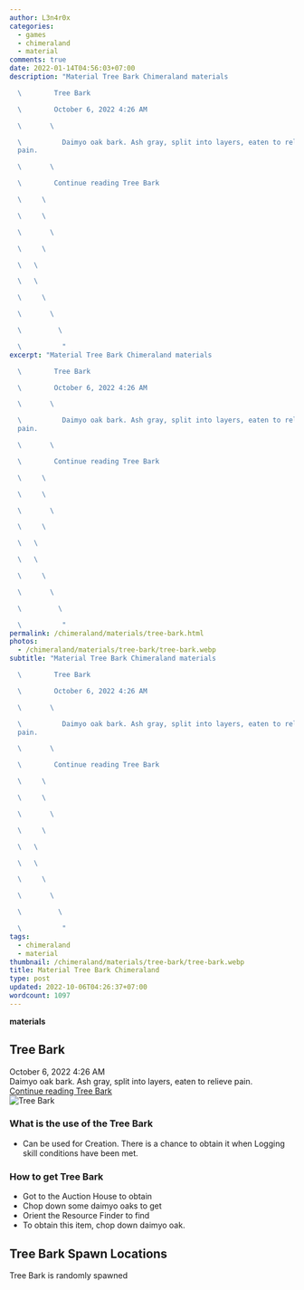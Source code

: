 ```yaml
---
author: L3n4r0x
categories:
  - games
  - chimeraland
  - material
comments: true
date: 2022-01-14T04:56:03+07:00
description: "Material Tree Bark Chimeraland materials

  \        Tree Bark

  \        October 6, 2022 4:26 AM

  \       \ 

  \          Daimyo oak bark. Ash gray, split into layers, eaten to relieve
  pain.

  \       \ 

  \        Continue reading Tree Bark

  \     \ 

  \     \ 

  \       \ 

  \     \ 

  \   \ 

  \   \ 

  \     \ 

  \       \ 

  \         \ 

  \          "
excerpt: "Material Tree Bark Chimeraland materials

  \        Tree Bark

  \        October 6, 2022 4:26 AM

  \       \ 

  \          Daimyo oak bark. Ash gray, split into layers, eaten to relieve
  pain.

  \       \ 

  \        Continue reading Tree Bark

  \     \ 

  \     \ 

  \       \ 

  \     \ 

  \   \ 

  \   \ 

  \     \ 

  \       \ 

  \         \ 

  \          "
permalink: /chimeraland/materials/tree-bark.html
photos:
  - /chimeraland/materials/tree-bark/tree-bark.webp
subtitle: "Material Tree Bark Chimeraland materials

  \        Tree Bark

  \        October 6, 2022 4:26 AM

  \       \ 

  \          Daimyo oak bark. Ash gray, split into layers, eaten to relieve
  pain.

  \       \ 

  \        Continue reading Tree Bark

  \     \ 

  \     \ 

  \       \ 

  \     \ 

  \   \ 

  \   \ 

  \     \ 

  \       \ 

  \         \ 

  \          "
tags:
  - chimeraland
  - material
thumbnail: /chimeraland/materials/tree-bark/tree-bark.webp
title: Material Tree Bark Chimeraland
type: post
updated: 2022-10-06T04:26:37+07:00
wordcount: 1097
---
```


<link
  rel="stylesheet"
  href="https://rawcdn.githack.com/dimaslanjaka/Web-Manajemen/870a349/css/bootstrap-5-3-0-alpha3-wrapper.css"
/>
<section id="bootstrap-wrapper">
  <div data-bs-theme="dark">
    <div
      class="row g-0 border rounded overflow-hidden flex-md-row mb-4 shadow-sm position-relative bg-dark text-light"
    >
      <div class="col p-4 d-flex flex-column position-static">
        <strong class="d-inline-block mb-2 text-success">materials</strong>
        <h2 class="mb-0">Tree Bark</h2>
        <div class="mb-1 text-muted">October 6, 2022 4:26 AM</div>
        <div class="mb-2 border p-1">
          Daimyo oak bark. Ash gray, split into layers, eaten to relieve pain.
        </div>
        <a
          href="/chimeraland/materials/tree-bark.html"
          class="stretched-link d-none text-primary"
          >Continue reading Tree Bark</a
        >
      </div>
      <div class="col-auto d-none d-md-block d-lg-block">
        <img
          src="https://www.webmanajemen.com/chimeraland/materials/tree-bark/tree-bark.webp"
          alt="Tree Bark"
        />
      </div>
    </div>
    <div class="row">
      <div class="col-lg-6 col-12 mb-2">
        <div class="card">
          <div class="card-body">
            <h3 class="card-title">What is the use of the Tree Bark</h3>
            <div class="card-text">
              <ul>
                <li>
                  Can be used for Creation. There is a chance to obtain it when
                  Logging skill conditions have been met.
                </li>
              </ul>
            </div>
          </div>
        </div>
      </div>
      <div class="col-lg-6 col-12 mb-2">
        <div class="card">
          <div class="card-body">
            <h3 class="card-title">How to get Tree Bark</h3>
            <div class="card-text">
              <ul>
                <li>Got to the Auction House to obtain</li>
                <li>Chop down some daimyo oaks to get</li>
                <li>Orient the Resource Finder to find</li>
                <li>To obtain this item, chop down daimyo oak.</li>
              </ul>
            </div>
          </div>
        </div>
      </div>
      <div class="col-12 mb-2">
        <h2>Tree Bark Spawn Locations</h2>
        <p>Tree Bark is randomly spawned</p>
      </div>
    </div>
  </div>
</section>